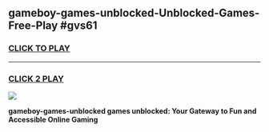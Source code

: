 
## gameboy-games-unblocked-Unblocked-Games-Free-Play #gvs61
<h3>
<a href="https://us.freeplayer.one?title=gameboy-games-unblocked&ref=9M">CLICK TO PLAY</a></h3>
<hr>

<h3>
<a href="https://us.freeplayer.one?title=gameboy-games-unblocked&ref=9M">CLICK 2 PLAY</a>
  
</h3>

<a href="https://us.freeplayer.one?title=gameboy-games-unblocked&ref=9M"><img src="https://clearcache.store/games.png"></a>


**gameboy-games-unblocked games unblocked: Your Gateway to Fun and Accessible Online Gaming**
